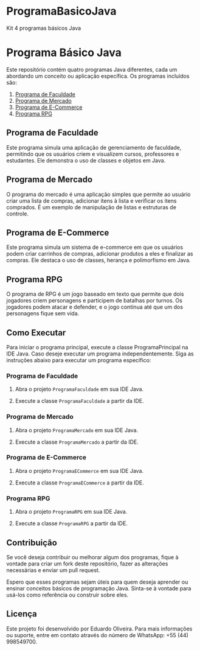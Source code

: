# ProgramaBasicoJava
Kit 4 programas básicos Java


# Programa Básico Java

Este repositório contém quatro programas Java diferentes, cada um abordando um conceito ou aplicação específica. Os programas incluídos são:

1. [Programa de Faculdade](#programa-de-faculdade)
2. [Programa de Mercado](#programa-de-mercado)
3. [Programa de E-Commerce](#programa-de-ecommerce)
4. [Programa RPG](#programa-rpg)

## Programa de Faculdade

Este programa simula uma aplicação de gerenciamento de faculdade, permitindo que os usuários criem e visualizem cursos, professores e estudantes. Ele demonstra o uso de classes e objetos em Java.

## Programa de Mercado

O programa do mercado é uma aplicação simples que permite ao usuário criar uma lista de compras, adicionar itens à lista e verificar os itens comprados. É um exemplo de manipulação de listas e estruturas de controle.

## Programa de E-Commerce

Este programa simula um sistema de e-commerce em que os usuários podem criar carrinhos de compras, adicionar produtos a eles e finalizar as compras. Ele destaca o uso de classes, herança e polimorfismo em Java.

## Programa RPG

O programa de RPG é um jogo baseado em texto que permite que dois jogadores criem personagens e participem de batalhas por turnos. Os jogadores podem atacar e defender, e o jogo continua até que um dos personagens fique sem vida.

## Como Executar

Para iniciar o programa principal, execute a classe ProgramaPrincipal na IDE Java. Caso deseje executar um programa independentemente. Siga as instruções abaixo para executar um programa específico:

### Programa de Faculdade

1. Abra o projeto `ProgramaFaculdade` em sua IDE Java.

2. Execute a classe `ProgramaFaculdade` a partir da IDE.

### Programa de Mercado

1. Abra o projeto `ProgramaMercado` em sua IDE Java.

2. Execute a classe `ProgramaMercado` a partir da IDE.

### Programa de E-Commerce

1. Abra o projeto `ProgramaECommerce` em sua IDE Java.

2. Execute a classe `ProgramaECommerce` a partir da IDE.

### Programa RPG

1. Abra o projeto `ProgramaRPG` em sua IDE Java.

2. Execute a classe `ProgramaRPG` a partir da IDE.

## Contribuição

Se você deseja contribuir ou melhorar algum dos programas, fique à vontade para criar um fork deste repositório, fazer as alterações necessárias e enviar um pull request.

Espero que esses programas sejam úteis para quem deseja aprender ou ensinar conceitos básicos de programação Java. Sinta-se à vontade para usá-los como referência ou construir sobre eles.

## Licença

Este projeto foi desenvolvido por Eduardo Oliveira. Para mais informações ou suporte, entre em contato através do número de WhatsApp: +55 (44) 998549700.

